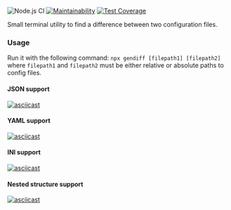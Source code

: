 ![Node.js CI](https://github.com/Bringoff/backend-project-lvl2/workflows/CI/badge.svg) [![Maintainability](https://api.codeclimate.com/v1/badges/cfd48559a274b8ca9aec/maintainability)](https://codeclimate.com/github/Bringoff/backend-project-lvl2/maintainability) [![Test Coverage](https://api.codeclimate.com/v1/badges/cfd48559a274b8ca9aec/test_coverage)](https://codeclimate.com/github/Bringoff/backend-project-lvl2/test_coverage)

Small terminal utility to find a difference between two configuration files.

### Usage

Run it with the following command: `npx gendiff [filepath1] [filepath2]`
where `filepath1` and `filepath2` must be either relative or absolute paths to config files.
#### JSON support
[![asciicast](https://asciinema.org/a/xM0aT55gehKInV2WXgfdj7Uko.svg)](https://asciinema.org/a/xM0aT55gehKInV2WXgfdj7Uko)

#### YAML support
[![asciicast](https://asciinema.org/a/sRiDlOJVWrfHljBlhxNkZYuK3.svg)](https://asciinema.org/a/sRiDlOJVWrfHljBlhxNkZYuK3)

#### INI support
[![asciicast](https://asciinema.org/a/jPVzXs9jbX9EREpRlIfi3dnkf.svg)](https://asciinema.org/a/jPVzXs9jbX9EREpRlIfi3dnkf)

#### Nested structure support
[![asciicast](https://asciinema.org/a/Y3cTlJx4hVN3gxfNJDvOPwKrk.svg)](https://asciinema.org/a/Y3cTlJx4hVN3gxfNJDvOPwKrk)
